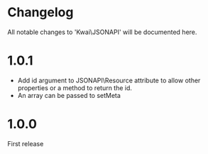 # Changelog
All notable changes to 'Kwai\JSONAPI' will be documented here.

# 1.0.1
- Add id argument to JSONAPI\Resource attribute to allow other properties or a method to return the id.
- An array can be passed to setMeta

# 1.0.0
First release
